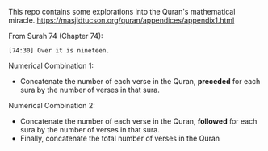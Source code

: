 This repo contains some explorations into the Quran's mathematical miracle.
https://masjidtucson.org/quran/appendices/appendix1.html

From Surah 74 (Chapter 74):

```
[74:30] Over it is nineteen.
```

Numerical Combination 1:

- Concatenate the number of each verse in the Quran, **preceded** for each sura by the number of verses in that sura.

Numerical Combination 2:

- Concatenate the number of each verse in the Quran, **followed** for each sura by the number of verses in that sura.
- Finally, concatenate the total number of verses in the Quran
